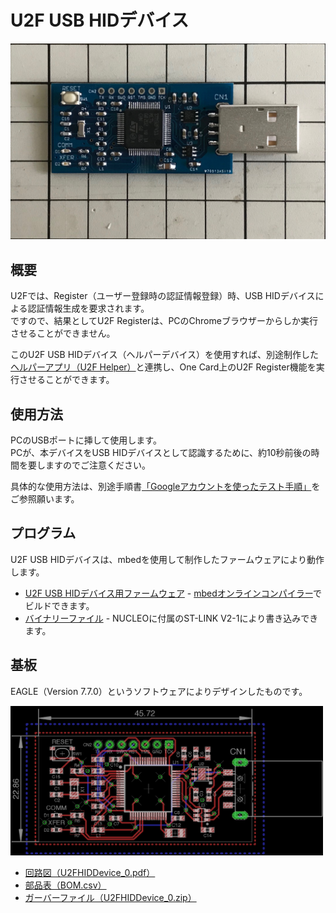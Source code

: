 # U2F USB HIDデバイス

<img src="assets/0001.png" width="600">

## 概要

U2Fでは、Register（ユーザー登録時の認証情報登録）時、USB HIDデバイスによる認証情報生成を要求されます。<br>
ですので、結果としてU2F Registerは、PCのChromeブラウザーからしか実行させることができません。

このU2F USB HIDデバイス（ヘルパーデバイス）を使用すれば、別途制作した[ヘルパーアプリ（U2F Helper）](../Usage/HELPER_INSTALL.md)と連携し、One Card上のU2F Register機能を実行させることができます。

## 使用方法

PCのUSBポートに挿して使用します。<br>
PCが、本デバイスをUSB HIDデバイスとして認識するために、約10秒前後の時間を要しますのでご注意ください。

具体的な使用方法は、別途手順書[「Googleアカウントを使ったテスト手順」](../Usage/GOOGLEACCTEST.md)をご参照願います。

## プログラム

U2F USB HIDデバイスは、mbedを使用して制作したファームウェアにより動作します。<br>

- [U2F USB HIDデバイス用ファームウェア](NucleoF411RE_u2fhiddevice/readme.md) - [mbedオンラインコンパイラー](https://os.mbed.com/compiler/)でビルドできます。
- [バイナリーファイル](NucleoF411RE_usbmouse.NUCLEO_F411RE.bin) - NUCLEOに付属のST-LINK V2-1により書き込みできます。

## 基板

EAGLE（Version 7.7.0）というソフトウェアによりデザインしたものです。

<img src="pcb/pcb.png" width="500">

- [回路図（U2FHIDDevice_0.pdf）](pcb/U2FHIDDevice_0.pdf)
- [部品表（BOM.csv）](pcb/bom/BOM.csv)
- [ガーバーファイル（U2FHIDDevice_0.zip）](pcb/gerber/U2FHIDDevice_0.zip)

